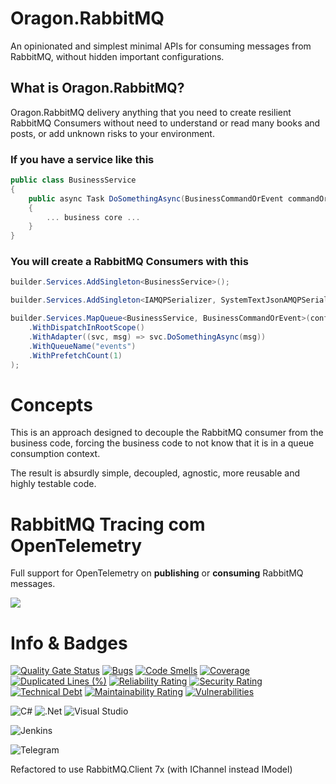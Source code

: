 # Oragon.RabbitMQ 

An opinionated and simplest minimal APIs for consuming messages from RabbitMQ, without hidden important configurations.

## What is Oragon.RabbitMQ?
Oragon.RabbitMQ delivery anything that you need to create resilient RabbitMQ Consumers without need to understand or read many books and posts, or add unknown risks to your environment.

### If you have a service like this
```cs
public class BusinessService
{
    public async Task DoSomethingAsync(BusinessCommandOrEvent commandOrEvent)
    {
        ... business core ...
    }
}
```

### You will create a RabbitMQ Consumers with this
```cs
builder.Services.AddSingleton<BusinessService>();

builder.Services.AddSingleton<IAMQPSerializer, SystemTextJsonAMQPSerializer>();

builder.Services.MapQueue<BusinessService, BusinessCommandOrEvent>(config => config
    .WithDispatchInRootScope()    
    .WithAdapter((svc, msg) => svc.DoSomethingAsync(msg))
    .WithQueueName("events")
    .WithPrefetchCount(1)
);

```

# Concepts
This is an approach designed to decouple the RabbitMQ consumer from the business code, forcing the business code to not know that it is in a queue consumption context.

The result is absurdly simple, decoupled, agnostic, more reusable and highly testable code.


# RabbitMQ Tracing com OpenTelemetry

Full support for OpenTelemetry on **publishing** or **consuming** RabbitMQ messages.


<img src="./docs/playground.gif">

# Info & Badges

[![Quality Gate Status](https://sonarcloud.io/api/project_badges/measure?project=Oragon.RabbitMQ&metric=alert_status)](https://sonarcloud.io/summary/new_code?id=Oragon.RabbitMQ)
[![Bugs](https://sonarcloud.io/api/project_badges/measure?project=Oragon.RabbitMQ&metric=bugs)](https://sonarcloud.io/summary/new_code?id=Oragon.RabbitMQ)
[![Code Smells](https://sonarcloud.io/api/project_badges/measure?project=Oragon.RabbitMQ&metric=code_smells)](https://sonarcloud.io/summary/new_code?id=Oragon.RabbitMQ)
[![Coverage](https://sonarcloud.io/api/project_badges/measure?project=Oragon.RabbitMQ&metric=coverage)](https://sonarcloud.io/summary/new_code?id=Oragon.RabbitMQ)
[![Duplicated Lines (%)](https://sonarcloud.io/api/project_badges/measure?project=Oragon.RabbitMQ&metric=duplicated_lines_density)](https://sonarcloud.io/summary/new_code?id=Oragon.RabbitMQ)
[![Reliability Rating](https://sonarcloud.io/api/project_badges/measure?project=Oragon.RabbitMQ&metric=reliability_rating)](https://sonarcloud.io/summary/new_code?id=Oragon.RabbitMQ)
[![Security Rating](https://sonarcloud.io/api/project_badges/measure?project=Oragon.RabbitMQ&metric=security_rating)](https://sonarcloud.io/summary/new_code?id=Oragon.RabbitMQ)
[![Technical Debt](https://sonarcloud.io/api/project_badges/measure?project=Oragon.RabbitMQ&metric=sqale_index)](https://sonarcloud.io/summary/new_code?id=Oragon.RabbitMQ)
[![Maintainability Rating](https://sonarcloud.io/api/project_badges/measure?project=Oragon.RabbitMQ&metric=sqale_rating)](https://sonarcloud.io/summary/new_code?id=Oragon.RabbitMQ)
[![Vulnerabilities](https://sonarcloud.io/api/project_badges/measure?project=Oragon.RabbitMQ&metric=vulnerabilities)](https://sonarcloud.io/summary/new_code?id=Oragon.RabbitMQ)

![C#](https://img.shields.io/badge/c%23-%23239120.svg?style=for-the-badge&logo=csharp&logoColor=white)
![.Net](https://img.shields.io/badge/.NET-5C2D91?style=for-the-badge&logo=.net&logoColor=white)
![Visual Studio](https://img.shields.io/badge/Visual%20Studio-5C2D91.svg?style=for-the-badge&logo=visual-studio&logoColor=white)

![Jenkins](https://img.shields.io/badge/jenkins-%232C5263.svg?style=for-the-badge&logo=jenkins&logoColor=white)

![Telegram](https://img.shields.io/badge/Telegram-2CA5E0?style=for-the-badge&logo=telegram&logoColor=white)

Refactored to use RabbitMQ.Client 7x (with IChannel instead IModel)

